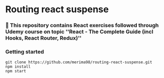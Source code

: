 # Routing react suspense

### 📝 This repository contains React exercises followed through Udemy course on topic ''React - The Complete Guide (incl Hooks, React Router, Redux)''


### Getting started 

	git clone https://github.com/merima98/routing-react-suspense.git
	npm install
	npm start